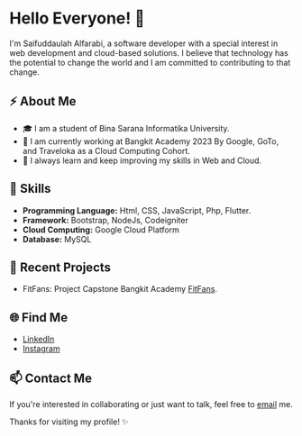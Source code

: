 # Hello Everyone! 👋


I'm Saifuddaulah Alfarabi, a software developer with a special interest in web development and cloud-based solutions. I believe that technology has the potential to change the world and I am committed to contributing to that change.


## ⚡ About Me


- 🎓 I am a student of Bina Sarana Informatika University.
- 💼 I am currently working at Bangkit Academy 2023 By Google, GoTo, and Traveloka as a Cloud Computing Cohort.
- 🌱 I always learn and keep improving my skills in Web and Cloud.


## 🔧 Skills


- **Programming Language:** Html, CSS, JavaScript, Php, Flutter.
- **Framework:** Bootstrap, NodeJs, Codeigniter
- **Cloud Computing:** Google Cloud Platform
- **Database:** MySQL


## 🚀 Recent Projects


- FitFans: Project Capstone Bangkit Academy [FitFans](https://github.com/Capstone-CH2-PS196/FitFans).


## 🌐 Find Me


- [LinkedIn](https://www.linkedin.com/in/saifuddaulah-alfarabi/)
- [Instagram](https://www.instagram.com/s.d.a.2.4/)




## 📫 Contact Me


If you're interested in collaborating or just want to talk, feel free to [email](mailto:saifuldaulah24@gmail.com) me.


Thanks for visiting my profile! ✨
